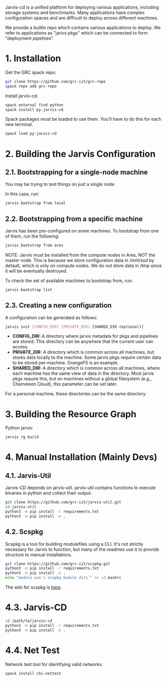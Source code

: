 Jarvis-cd is a unified platform for deploying various applications, including
storage systems and benchmarks. Many applications have complex configuration
spaces and are difficult to deploy across different machines.

We provide a builtin repo which contains various applications to deploy.
We refer to applications as "jarivs pkgs" which can be connected to form
"deployment pipelines".

# 1. Installation

Get the GRC spack repo:
```bash
git clone https://github.com/grc-iit/grc-repo
spack repo add grc-repo
```

Install jarvis-cd:
```bash
spack external find python
spack install py-jarvis-cd
```

Spack packages must be loaded to use them.
You'll have to do this for each new terminal.
```bash
spack load py-jarvis-cd
```

# 2. Building the Jarvis Configuration

## 2.1. Bootstrapping for a single-node machine

You may be trying to test things on just a single node. 

In this case, run:
```bash
jarvis bootstrap from local
```

## 2.2. Bootstrapping from a specific machine

Jarvis has been pre-configured on some machines. To bootstrap from
one of them, run the following:

```bash
jarvis bootstrap from ares
```

NOTE: Jarvis must be installed from the compute nodes in Ares, NOT the master node. This is because we store configuration data in /mnt/ssd by default, which is only on compute nodes. We do not store data in /tmp since it will be eventually destroyed.

To check the set of available machines to bootstrap from, run:
```bash
jarvis bootstrap list
```

## 2.3. Creating a new configuration

A configuration can be generated as follows:
```bash
jarvis init [CONFIG_DIR] [PRIVATE_DIR] [SHARED_DIR (optional)]
```

* **CONFIG_DIR:** A directory where jarvis metadata for pkgs and pipelines
are stored. This directory can be anywhere that the current user can access.
* **PRIVATE_DIR:** A directory which is common across all machines, but
stores data locally to the machine. Some jarvis pkgs require certain data to
be stored per-machine. OrangeFS is an example.
* **SHARED_DIR:** A directory which is common across all machines, where
each machine has the same view of data in the directory. Most jarvis pkgs
require this, but on machines without a global filesystem (e.g., Chameleon Cloud),
this parameter can be set later.

For a personal machine, these directories can be the same directory.

# 3. Building the Resource Graph

Python jarvis:
```bash
jarvis rg build
```

# 4. Manual Installation (Mainly Devs)

## 4.1. Jarvis-Util
Jarvis-CD depends on jarvis-util. jarvis-util contains functions to execute
binaries in python and collect their output.

```bash
git clone https://github.com/grc-iit/jarvis-util.git
cd jarvis-util
python3 -m pip install -r requirements.txt
python3 -m pip install -e .
```

## 4.2. Scspkg

Scspkg is a tool for building modulefiles using a CLI. It's not strictly
necessary for Jarvis to function, but many of the readmes use it to provide
structure to manual installations.

```bash
git clone https://github.com/grc-iit/scspkg.git
python3 -m pip install -r requirements.txt
python3 -m pip install -e .
echo "module use \`scspkg module dir\`" >> ~/.bashrc
```

The wiki for scspkg is [here](https://github.com/grc-iit/scspkg.git).

# 4.3. Jarvis-CD

```bash
cd /path/to/jarvis-cd
python3 -m pip install -r requirements.txt
python3 -m pip install -e .
```

# 4.4. Net Test

Network test tool for identifying valid networks.
```bash
spack install chi-nettest
```
